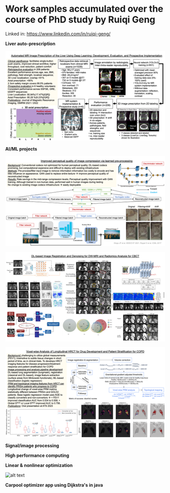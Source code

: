 # Work samples accumulated over the course of PhD study by Ruiqi Geng

Linked in: https://www.linkedin.com/in/ruiqi-geng/

**Liver auto-prescription**

![alt text](https://github.com/rgeng5/WorkSamples/blob/main/Liver_organ_detection/Overview.png?raw=true)

**AI/ML projects**

![alt text](https://github.com/rgeng5/WorkSamples/blob/main/AI_ML_projects/GoogleProject_Overview.png?raw=true)

![alt text](https://github.com/rgeng5/WorkSamples/blob/main/AI_ML_projects/DL_Radiomics_overview.png?raw=true)

![alt text](https://github.com/rgeng5/WorkSamples/blob/main/AI_ML_projects/GenentechProject_Overview.png?raw=true)

**Signal/image processing**


**High performance computing**


**Linear & nonlinear optimization**

![alt text](https://github.com/rgeng5/WorkSamples/blob/main/Optimization/Overview.png?raw=true)

**Carpool optimizer app using Dijkstra's in java**
